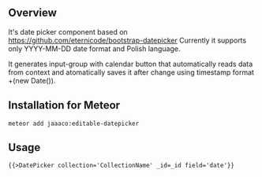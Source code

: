 ## Overview

It's date picker component based on https://github.com/eternicode/bootstrap-datepicker 
Currently it supports only YYYY-MM-DD date format and Polish language.

It generates input-group with calendar button that automatically reads data from context and atomatically saves it after change using timestamp format +(new Date()).

## Installation for Meteor

```shell
meteor add jaaaco:editable-datepicker
```

## Usage

```html
{{>DatePicker collection='CollectionName' _id=_id field='date'}}
```

